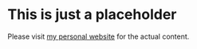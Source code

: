 # This is just a placeholder

Please visit [my personal website](https://www.rodolfo.tech) for the actual content.
